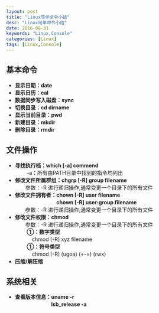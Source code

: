 ```yaml
---
layout: post
title: "Linux简单命令小结"
desc: "Linux简单命令小结"
date: 2016-08-31
keywords: "Linux,Console"
categories: [Linux]
tags: [Linux,Console]
---
```


## 基本命令
* **显示日期：date**
* **显示日历：cal**
* **数据同步写入磁盘：sync**
* **切换目录：cd dirname**
* **显示当前目录：pwd**
* **新建目录：mkdir**
* **删除目录：rmdir**

## 文件操作
* **寻找执行档：which [-a] commend**  
　　 -a：所有由PATH目录中找到的指令均列出  
* **修改文件所属群组：chgrp [-R] group filename**  
　　参数：-R 进行递归操作,通常变更一个目录下的所有文件  
* **修改文件拥有者：chown [-R] user filename**  
　　　　　　　　**chown [-R] user:group filename**  
　　参数：-R 进行递归操作,通常变更一个目录下的所有文件  
* **修改文件权限：chmod**  
　　参数：-R 进行递归操作,通常变更一个目录下的所有文件  
　　 **①：数字类型**  
　　　  chmod [-R] xyz filename  
　　 **①：符号类型**  
　　　  chmod [-R] (ugoa) (+-=) (rwx)  
* **压缩/解压缩**  

## 系统相关  
* **查看版本信息：uname -r**  
　　　　　　　**lsb_release -a**  
